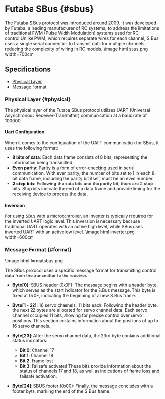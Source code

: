 # Futaba SBus {#sbus}

The Futaba S.Bus protocol was introduced around 2009. It was developed by Futaba, a leading manufacturer of RC systems, to address the limitations of traditional PWM (Pulse Width Modulation) systems used for RC control.Unlike PWM, which requires separate wires for each channel, S.Bus uses a single serial connection to transmit data for multiple channels, reducing the complexity of wiring in RC models.
\image html sbus.png width=700cm

## Specifications

- [Physical Layer](#physical)
- [Message Format](#format)

### Physical Layer {#physical}

The physical layer of the Futaba SBus protocol utilizes UART (Universal Asynchronous Receiver-Transmitter) communication at a baud rate of 100000.

#### Uart Configuration

When it comes to the configuration of the UART communication for SBus, it uses the following format:

- **8 bits of data**: Each data frame consists of 8 bits, representing the information being transmitted.
- **Even parity**: Parity is a form of error-checking used in serial communication. With even parity, the number of bits set to 1 in each 8-bit data frame, including the parity bit itself, must be an even number.
- **2 stop bits**: Following the data bits and the parity bit, there are 2 stop bits. Stop bits indicate the end of a data frame and provide timing for the receiving device to process the data.

#### Inversion

For using SBus with a microcontroller, an inverter is typically required for the inverted UART logic level. This inversion is necessary because traditional UART operates with an active high level, while SBus uses inverted UART with an active low level.
\image html inverter.png width=600cm

### Message Format {#format}
\image html formatsbus.png 

The SBus protocol uses a specific message format for transmitting control data from the transmitter to the receiver.

- **Byte[0]**: SBUS header (0x0F): The message begins with a header byte, which serves as the start indicator for the S.Bus message. This byte is fixed at 0x0F, indicating the beginning of a new S.Bus frame.

- **Byte[1 - 22]**: 16 servo channels, 11 bits each: Following the header byte, the next 22 bytes are allocated for servo channel data. Each servo channel occupies 11 bits, allowing for precise control over servo positions. This section contains information about the positions of up to 16 servo channels.

- **Byte[23]**: After the servo channel data, the 23rd byte contains additional status indicators:

    - **Bit 0**: Channel 17
    - **Bit 1**: Channel 18
    - **Bit 2**: Frame lost
    - **Bit 3**: Failsafe activated
  These bits provide information about the status of channels 17 and 18, as well as indications of frame loss and failsafe activation.
- **Byte[24]**: SBUS footer (0x00): Finally, the message concludes with a footer byte, marking the end of the S.Bus frame.
